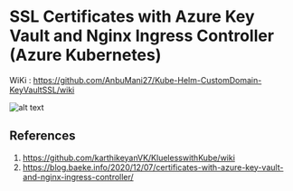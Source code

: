 # SSL Certificates with Azure Key Vault and Nginx Ingress Controller (Azure Kubernetes)
 
WiKi : https://github.com/AnbuMani27/Kube-Helm-CustomDomain-KeyVaultSSL/wiki

![alt text](https://github.com/AnbuMani27/Kube-Helm-CustomDomain-KeyVaultSSL/blob/main/Images/Image.PNG)

## References 

1. https://github.com/karthikeyanVK/KluelesswithKube/wiki
2. https://blog.baeke.info/2020/12/07/certificates-with-azure-key-vault-and-nginx-ingress-controller/
